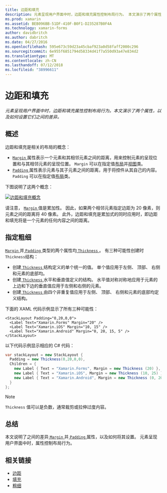 ```yaml
---
title: 边距和填充
description: 元素呈现用户界面中时，边距和填充属性控制布局行为。 本文演示了两个属性，以及如何设置它们之间的差异。
ms.prod: xamarin
ms.assetid: BEB096BB-51DF-410F-B0F1-D235287B0F4A
ms.technology: xamarin-forms
author: davidbritch
ms.author: dabritch
ms.date: 04/27/2016
ms.openlocfilehash: 595e673c59d23a45cbaf923a0d58faff2000c296
ms.sourcegitcommit: 6e955f6851794d58334d41f7a550d93a47e834d2
ms.translationtype: MT
ms.contentlocale: zh-CN
ms.lasthandoff: 07/12/2018
ms.locfileid: "38996611"
---
```

# <a name="margin-and-padding"></a>边距和填充

_元素呈现用户界面中时，边距和填充属性控制布局行为。本文演示了两个属性，以及如何设置它们之间的差异。_

## <a name="overview"></a>概述

边距和填充是相关的布局的概念：

- [ `Margin` ](xref:Xamarin.Forms.View.Margin)属性表示一个元素和其相邻元素之间的距离，用来控制元素的呈现位置和与其相邻元素的呈现位置。 `Margin` 可以在指定值[布局](~/xamarin-forms/user-interface/controls/layouts.md)并[视图](~/xamarin-forms/user-interface/controls/views.md)类。
- [ `Padding` ](xref:Xamarin.Forms.Layout.Padding)属性表示元素与其子元素之间的距离，用于将控件从其自己的内容。 `Padding` 可以在指定值[布局](~/xamarin-forms/user-interface/controls/layouts.md)类。

下图说明了这两个概念：

[![](margin-and-padding-images/margins-and-padding-sml.png "边距和填充概念")](margin-and-padding-images/margins-and-padding.png#lightbox "边距和填充概念")

请注意， [ `Margin` ](xref:Xamarin.Forms.View.Margin)值是累加性。 因此，如果两个相邻元素指定边距为 20 像素，则元素之间的距离将 40 像素。 此外，边距和填充是累加式的同时应用时，即边距和填充将是一个元素的任何内容之间的距离。

## <a name="specifying-a-thickness"></a>指定粗细

[ `Margin` ](xref:Xamarin.Forms.View.Margin)并[ `Padding` ](xref:Xamarin.Forms.Layout.Padding)类型的两个属性均[ `Thickness` ](xref:Xamarin.Forms.Thickness)。 有三种可能性创建时`Thickness`结构：

- 创建[ `Thickness` ](xref:Xamarin.Forms.Thickness)结构定义的单个统一的值。 单个值应用于左侧、 顶部、 右侧和元素的底部均。
- 创建[ `Thickness` ](xref:Xamarin.Forms.Thickness)水平和垂直值定义的结构。 水平值对称对称地应用于元素的上边和下边的垂直值应用于左侧和右侧的元素。
- 创建[ `Thickness` ](xref:Xamarin.Forms.Thickness)由四个非重复值应用于左侧、 顶部、 右侧和元素的底部均定义结构。

下面的 XAML 代码示例显示了所有三种可能性：

```xaml
<StackLayout Padding="0,20,0,0">
  <Label Text="Xamarin.Forms" Margin="20" />
  <Label Text="Xamarin.iOS" Margin="10, 15" />
  <Label Text="Xamarin.Android" Margin="0, 20, 15, 5" />
</StackLayout>
```

以下代码示例显示相应的 C# 代码：

```csharp
var stackLayout = new StackLayout {
  Padding = new Thickness(0,20,0,0),
  Children = {
    new Label { Text = "Xamarin.Forms", Margin = new Thickness (20) },
    new Label { Text = "Xamarin.iOS", Margin = new Thickness (10, 25) },
    new Label { Text = "Xamarin.Android", Margin = new Thickness (0, 20, 15, 5) }
  }
};
```

> [!NOTE]
> `Thickness` 值可以是负数，通常裁剪或拉伸过度内容。

## <a name="summary"></a>总结

本文说明了之间的差异[ `Margin` ](xref:Xamarin.Forms.View.Margin)并[ `Padding` ](xref:Xamarin.Forms.Layout.Padding)属性，以及如何将其设置。 元素呈现用户界面中时，属性控制布局行为。


## <a name="related-links"></a>相关链接

- [边距](xref:Xamarin.Forms.View.Margin)
- [填充](xref:Xamarin.Forms.Layout.Padding)
- [粗细](xref:Xamarin.Forms.Thickness)
